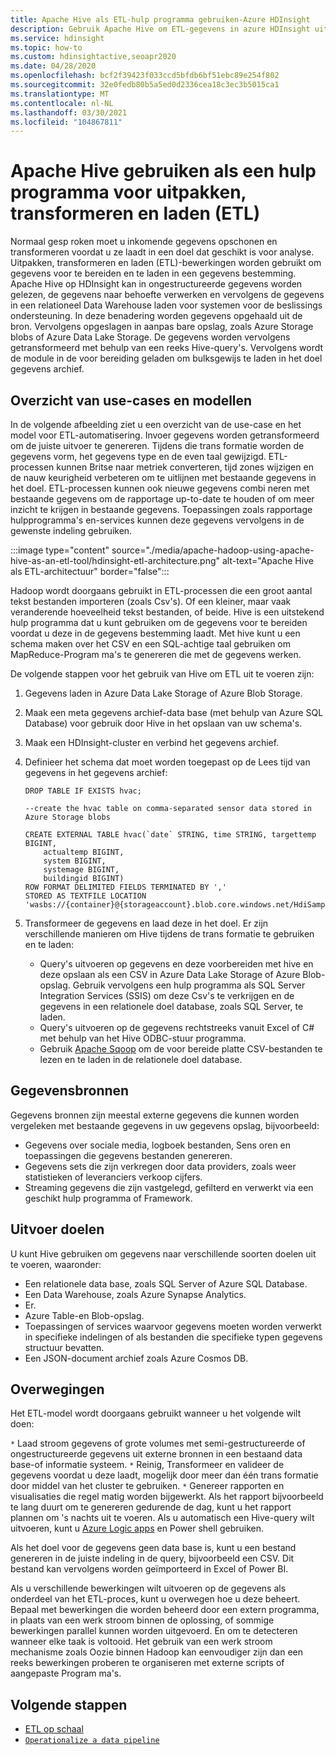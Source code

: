 ```yaml
---
title: Apache Hive als ETL-hulp programma gebruiken-Azure HDInsight
description: Gebruik Apache Hive om ETL-gegevens in azure HDInsight uit te pakken, te transformeren en te laden.
ms.service: hdinsight
ms.topic: how-to
ms.custom: hdinsightactive,seoapr2020
ms.date: 04/28/2020
ms.openlocfilehash: bcf2f39423f033ccd5bfdb6bf51ebc89e254f802
ms.sourcegitcommit: 32e0fedb80b5a5ed0d2336cea18c3ec3b5015ca1
ms.translationtype: MT
ms.contentlocale: nl-NL
ms.lasthandoff: 03/30/2021
ms.locfileid: "104867811"
---
```

# <a name="use-apache-hive-as-an-extract-transform-and-load-etl-tool"></a>Apache Hive gebruiken als een hulp programma voor uitpakken, transformeren en laden (ETL)

Normaal gesp roken moet u inkomende gegevens opschonen en transformeren voordat u ze laadt in een doel dat geschikt is voor analyse. Uitpakken, transformeren en laden (ETL)-bewerkingen worden gebruikt om gegevens voor te bereiden en te laden in een gegevens bestemming.  Apache Hive op HDInsight kan in ongestructureerde gegevens worden gelezen, de gegevens naar behoefte verwerken en vervolgens de gegevens in een relationeel Data Warehouse laden voor systemen voor de beslissings ondersteuning. In deze benadering worden gegevens opgehaald uit de bron. Vervolgens opgeslagen in aanpas bare opslag, zoals Azure Storage blobs of Azure Data Lake Storage. De gegevens worden vervolgens getransformeerd met behulp van een reeks Hive-query's. Vervolgens wordt de module in de voor bereiding geladen om bulksgewijs te laden in het doel gegevens archief.

## <a name="use-case-and-model-overview"></a>Overzicht van use-cases en modellen

In de volgende afbeelding ziet u een overzicht van de use-case en het model voor ETL-automatisering. Invoer gegevens worden getransformeerd om de juiste uitvoer te genereren.  Tijdens die trans formatie worden de gegevens vorm, het gegevens type en de even taal gewijzigd.  ETL-processen kunnen Britse naar metriek converteren, tijd zones wijzigen en de nauw keurigheid verbeteren om te uitlijnen met bestaande gegevens in het doel. ETL-processen kunnen ook nieuwe gegevens combi neren met bestaande gegevens om de rapportage up-to-date te houden of om meer inzicht te krijgen in bestaande gegevens. Toepassingen zoals rapportage hulpprogramma's en-services kunnen deze gegevens vervolgens in de gewenste indeling gebruiken.

:::image type="content" source="./media/apache-hadoop-using-apache-hive-as-an-etl-tool/hdinsight-etl-architecture.png" alt-text="Apache Hive als ETL-architectuur" border="false":::

Hadoop wordt doorgaans gebruikt in ETL-processen die een groot aantal tekst bestanden importeren (zoals Csv's). Of een kleiner, maar vaak veranderende hoeveelheid tekst bestanden, of beide.  Hive is een uitstekend hulp programma dat u kunt gebruiken om de gegevens voor te bereiden voordat u deze in de gegevens bestemming laadt.  Met hive kunt u een schema maken over het CSV en een SQL-achtige taal gebruiken om MapReduce-Program ma's te genereren die met de gegevens werken.

De volgende stappen voor het gebruik van Hive om ETL uit te voeren zijn:

1. Gegevens laden in Azure Data Lake Storage of Azure Blob Storage.
2. Maak een meta gegevens archief-data base (met behulp van Azure SQL Database) voor gebruik door Hive in het opslaan van uw schema's.
3. Maak een HDInsight-cluster en verbind het gegevens archief.
4. Definieer het schema dat moet worden toegepast op de Lees tijd van gegevens in het gegevens archief:

    ```hql
    DROP TABLE IF EXISTS hvac;

    --create the hvac table on comma-separated sensor data stored in Azure Storage blobs

    CREATE EXTERNAL TABLE hvac(`date` STRING, time STRING, targettemp BIGINT,
        actualtemp BIGINT,
        system BIGINT,
        systemage BIGINT,
        buildingid BIGINT)
    ROW FORMAT DELIMITED FIELDS TERMINATED BY ','
    STORED AS TEXTFILE LOCATION 'wasbs://{container}@{storageaccount}.blob.core.windows.net/HdiSamples/SensorSampleData/hvac/';
    ```

5. Transformeer de gegevens en laad deze in het doel.  Er zijn verschillende manieren om Hive tijdens de trans formatie te gebruiken en te laden:

    * Query's uitvoeren op gegevens en deze voorbereiden met hive en deze opslaan als een CSV in Azure Data Lake Storage of Azure Blob-opslag.  Gebruik vervolgens een hulp programma als SQL Server Integration Services (SSIS) om deze Csv's te verkrijgen en de gegevens in een relationele doel database, zoals SQL Server, te laden.
    * Query's uitvoeren op de gegevens rechtstreeks vanuit Excel of C# met behulp van het Hive ODBC-stuur programma.
    * Gebruik [Apache Sqoop](apache-hadoop-use-sqoop-mac-linux.md) om de voor bereide platte CSV-bestanden te lezen en te laden in de relationele doel database.

## <a name="data-sources"></a>Gegevensbronnen

Gegevens bronnen zijn meestal externe gegevens die kunnen worden vergeleken met bestaande gegevens in uw gegevens opslag, bijvoorbeeld:

* Gegevens over sociale media, logboek bestanden, Sens oren en toepassingen die gegevens bestanden genereren.
* Gegevens sets die zijn verkregen door data providers, zoals weer statistieken of leveranciers verkoop cijfers.
* Streaming gegevens die zijn vastgelegd, gefilterd en verwerkt via een geschikt hulp programma of Framework.

<!-- TODO: (see Collecting and loading data into HDInsight). -->

## <a name="output-targets"></a>Uitvoer doelen

U kunt Hive gebruiken om gegevens naar verschillende soorten doelen uit te voeren, waaronder:

* Een relationele data base, zoals SQL Server of Azure SQL Database.
* Een Data Warehouse, zoals Azure Synapse Analytics.
* Er.
* Azure Table-en Blob-opslag.
* Toepassingen of services waarvoor gegevens moeten worden verwerkt in specifieke indelingen of als bestanden die specifieke typen gegevens structuur bevatten.
* Een JSON-document archief zoals Azure Cosmos DB.

## <a name="considerations"></a>Overwegingen

Het ETL-model wordt doorgaans gebruikt wanneer u het volgende wilt doen:

`*` Laad stroom gegevens of grote volumes met semi-gestructureerde of ongestructureerde gegevens uit externe bronnen in een bestaand data base-of informatie systeem.
`*` Reinig, Transformeer en valideer de gegevens voordat u deze laadt, mogelijk door meer dan één trans formatie door middel van het cluster te gebruiken.
`*` Genereer rapporten en visualisaties die regel matig worden bijgewerkt. Als het rapport bijvoorbeeld te lang duurt om te genereren gedurende de dag, kunt u het rapport plannen om 's nachts uit te voeren. Als u automatisch een Hive-query wilt uitvoeren, kunt u [Azure Logic apps](../../logic-apps/logic-apps-overview.md) en Power shell gebruiken.

Als het doel voor de gegevens geen data base is, kunt u een bestand genereren in de juiste indeling in de query, bijvoorbeeld een CSV. Dit bestand kan vervolgens worden geïmporteerd in Excel of Power BI.

Als u verschillende bewerkingen wilt uitvoeren op de gegevens als onderdeel van het ETL-proces, kunt u overwegen hoe u deze beheert. Bepaal met bewerkingen die worden beheerd door een extern programma, in plaats van een werk stroom binnen de oplossing, of sommige bewerkingen parallel kunnen worden uitgevoerd. En om te detecteren wanneer elke taak is voltooid. Het gebruik van een werk stroom mechanisme zoals Oozie binnen Hadoop kan eenvoudiger zijn dan een reeks bewerkingen proberen te organiseren met externe scripts of aangepaste Program ma's.

## <a name="next-steps"></a>Volgende stappen

* [ETL op schaal](apache-hadoop-etl-at-scale.md)
* [`Operationalize a data pipeline`](../hdinsight-operationalize-data-pipeline.md)
